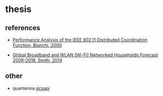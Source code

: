 # thesis

## references

 - [Performance Analysis of the IEEE 802.11 Distributed
Coordination Function, Bianchi, 2000](http://omikron.eit.lth.se/ETSN01/ETSN012015/papers/bianchi2000performance.pdf)

 - [Global Broadband and WLAN (Wi-Fi) Networked Households Forecast 2009-2018, Smith, 2014](https://www.strategyanalytics.com/access-services/service-providers/service-providers-strategies/reports/report-detail/global-broadband-and-wlan-(wi-fi)-networked-households-forecast-2009-2018)

## other
 
 - quantenna [qcsapi](https://github.com/Noltari/qcsapi)
